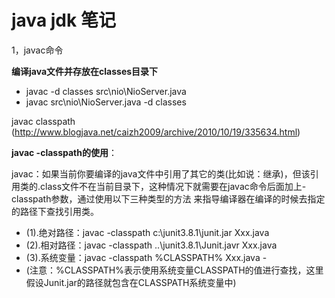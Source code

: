 java jdk 笔记
=====

1，javac命令

 **编译java文件并存放在classes目录下**
  - javac -d classes src\nio\NioServer.java
  - javac src\nio\NioServer.java -d classes


javac classpath (http://www.blogjava.net/caizh2009/archive/2010/10/19/335634.html)

**javac -classpath的使用**： 

javac：如果当前你要编译的java文件中引用了其它的类(比如说：继承)，但该引用类的.class文件不在当前目录下，这种情况下就需要在javac命令后面加上-classpath参数，通过使用以下三种类型的方法 来指导编译器在编译的时候去指定的路径下查找引用类。 

 - (1).绝对路径：javac -classpath c:\junit3.8.1\junit.jar   Xxx.java 
 - (2).相对路径：javac -classpath ..\junit3.8.1\Junit.javr  Xxx.java 
 - (3).系统变量：javac -classpath %CLASSPATH% Xxx.java -
 - (注意：%CLASSPATH%表示使用系统变量CLASSPATH的值进行查找，这里假设Junit.jar的路径就包含在CLASSPATH系统变量中) 
